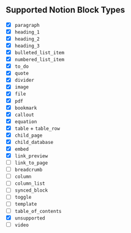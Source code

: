 ## Supported Notion Block Types
- [x] `paragraph`
- [x] `heading_1`
- [x] `heading_2`
- [x] `heading_3`
- [x] `bulleted_list_item`
- [x] `numbered_list_item`
- [x] `to_do`
- [x] `quote`
- [x] `divider`
- [x] `image`
- [x] `file`
- [x] `pdf`
- [x] `bookmark`
- [x] `callout`
- [x] `equation`
- [x] `table` + `table_row`
- [x] `child_page`
- [x] `child_database`
- [x] `embed`
- [x] `link_preview`
- [ ] `link_to_page`
- [ ] `breadcrumb`
- [ ] `column`
- [ ] `column_list`
- [ ] `synced_block`
- [ ] `toggle`
- [ ] `template`
- [ ] `table_of_contents`
- [x] `unsupported`
- [ ] `video`

